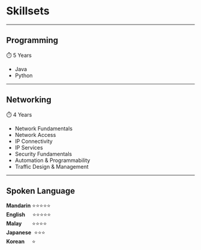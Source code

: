 # Skillsets


<!--more-->

***

## **Programming**
:stopwatch: 5 Years  
* Java
* Python

***

## **Networking**
:stopwatch: 4 Years  
* Network Fundamentals
* Network Access
* IP Connectivity
* IP Services
* Security Fundamentals
* Automation & Programmability
* Traffic Design & Management

***

## **Spoken Language**
**Mandarin**  :star::star::star::star::star:  
**English**   &nbsp;&nbsp;&nbsp;&nbsp;:star::star::star::star::star:  
**Malay**     &nbsp;&nbsp;&nbsp;&nbsp;&nbsp;&nbsp;:star::star::star::star:  
**Japanese**  &nbsp;:star::star::star:  
**Korean**    &nbsp;&nbsp;&nbsp;&nbsp;:star:  
